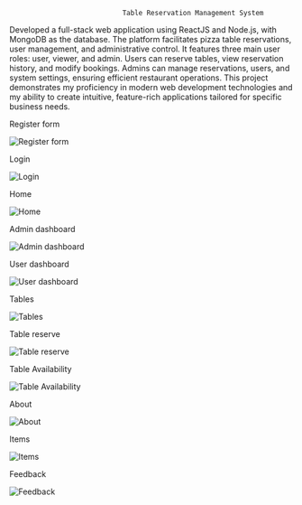                                 Table Reservation Management System
Developed a full-stack web application using ReactJS and Node.js, with MongoDB as the database. The platform facilitates pizza table reservations, user management, and administrative control. It features three main user roles: user, viewer, and admin. Users can reserve tables, view reservation history, and modify bookings. Admins can manage reservations, users, and system settings, ensuring efficient restaurant operations. This project demonstrates my proficiency in modern web development technologies and my ability to create intuitive, feature-rich applications tailored for specific business needs.

Register form

![Register form](https://github.com/user-attachments/assets/b2fd0f1a-4170-4f34-8d0d-02c731dfec56)

Login

![Login](https://github.com/user-attachments/assets/82573444-868e-40fa-8915-59b6b515ce9c)

Home

![Home](https://github.com/user-attachments/assets/b4ef2fe1-4c59-4879-8af7-8b93e787285c)


Admin dashboard

![Admin dashboard](https://github.com/user-attachments/assets/445ab431-b831-43e9-9213-cdfeaab9ab58)

User dashboard

![User dashboard](https://github.com/user-attachments/assets/027e2ca6-968e-48ea-88a1-f6be8797b840)

Tables

![Tables](https://github.com/user-attachments/assets/dd585347-468e-4126-a235-4e3526a34b54)

Table reserve

![Table reserve](https://github.com/user-attachments/assets/cf6f1499-d650-4d3b-b243-7e501a57d32d)

Table Availability

![Table Availability](https://github.com/user-attachments/assets/5a8c632b-a86e-4b4a-84ed-4f2b77c613ca)

About

![About](https://github.com/user-attachments/assets/1a4c4ed8-8572-4043-9281-d92fa9c553c5)


Items

![Items](https://github.com/user-attachments/assets/c1e18154-f653-45f2-94d5-6d0e00b97d12)


Feedback

![Feedback](https://github.com/user-attachments/assets/0144e7c9-bc80-4da8-bff9-756761bead44)
